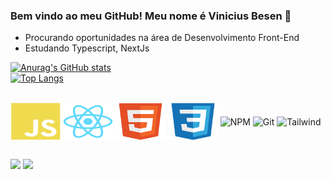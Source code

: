 ### Bem vindo ao meu GitHub! Meu nome é Vinicius Besen 👋

- Procurando oportunidades na área de Desenvolvimento Front-End
- Estudando Typescript, NextJs
<div>
    <a href="https://github.com/viniciusb13" target="_blank">

[![Anurag's GitHub stats](https://github-readme-stats.vercel.app/api?username=viniciusb13&layout=compact&langs_count=16&theme=dracula)](https://github.com/anuraghazra/github-readme-stats)	    
[![Top Langs](https://github-readme-stats.vercel.app/api/top-langs/?username=viniciusb13&layout=compact&langs_count=16&theme=dracula)](https://github.com/anuraghazra/github-readme-stats)
	    
</div>
    
<div style="display: inline_block"><br>
  <img title="Javascript" align="center" alt="Js" height="60" width="80" src="https://raw.githubusercontent.com/devicons/devicon/master/icons/javascript/javascript-plain.svg">
  <!-- <img align="center" alt="Ts" height="30" width="40" src="https://raw.githubusercontent.com/devicons/devicon/master/icons/typescript/typescript-plain.svg"> -->
  <img title="React" align="center" alt="React" height="60" width="80" src="https://raw.githubusercontent.com/devicons/devicon/master/icons/react/react-original.svg">
  <img title="HTML" align="center" alt="HTML" height="60" width="80" src="https://raw.githubusercontent.com/devicons/devicon/master/icons/html5/html5-original.svg">
  <img title="CSS" align="center" alt="CSS" height="60" width="80" src="https://raw.githubusercontent.com/devicons/devicon/master/icons/css3/css3-original.svg">
  <img title="NPM" align="center" alt="NPM" height="60" width="80" src="https://cdn.jsdelivr.net/gh/devicons/devicon/icons/npm/npm-original-wordmark.svg" />
  <img title="Git" align="center" alt="Git" height="60" width="80"src="https://cdn.jsdelivr.net/gh/devicons/devicon/icons/git/git-original.svg" />
  <img title="Tailwind" align="center" alt="Tailwind" height="60" width="80" src="https://cdn.jsdelivr.net/gh/devicons/devicon/icons/tailwindcss/tailwindcss-plain.svg" />
  <!-- <img align="center" alt="NextJs" height="30" width="40"src="https://cdn.jsdelivr.net/gh/devicons/devicon/icons/nextjs/nextjs-original-wordmark.svg" /> -->
       

  <!-- <img align="center" alt="Linux" height="30" width="40" src="https://cdn.jsdelivr.net/gh/devicons/devicon/icons/linux/linux-original.svg"> -->
  <!-- <img align="center" alt="NodeJS" height="30" width="40" src="https://cdn.jsdelivr.net/gh/devicons/devicon/icons/nodejs/nodejs-original.svg"> -->
</div>

##

<div>
    <a href="https://www.linkedin.com/in/vinicius-besen" target="_blank"><img src="https://img.shields.io/badge/-LinkedIn-%230077B5?style=for-the-badge&logo=linkedin&logoColor=white" target="_blank"></a>
    <a href="mailto:viniciusbesen13@gmail.com" target="_blank"><img src="https://img.shields.io/badge/Gmail-D14836?style=for-the-badge&logo=gmail&logoColor=white" target="_blank"></a> 
</div>

